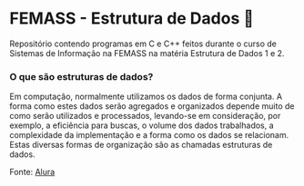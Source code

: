 
# FEMASS - Estrutura de Dados 🎲

Repositório contendo programas em C e C++ feitos durante o curso de Sistemas de Informação na FEMASS na matéria Estrutura de Dados 1 e 2.

### O que são estruturas de dados?
Em computação, normalmente utilizamos os dados de forma conjunta. A forma como estes dados serão agregados e organizados depende muito de como serão utilizados e processados, levando-se em consideração, por exemplo, a eficiência para buscas, o volume dos dados trabalhados, a complexidade da implementação e a forma como os dados se relacionam. Estas diversas formas de organização são as chamadas estruturas de dados.

Fonte: [Alura](https://www.alura.com.br/artigos/estruturas-de-dados-introducao)
